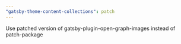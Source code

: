 ```yaml
---
"gatsby-theme-content-collections": patch
---
```


Use patched version of gatsby-plugin-open-graph-images instead of patch-package
